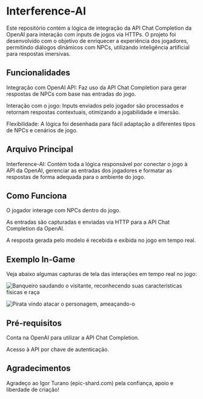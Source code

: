 # Interference-AI

Este repositório contém a lógica de integração da API Chat Completion da OpenAI para interação com inputs de jogos via HTTPs. O projeto foi desenvolvido com o objetivo de enriquecer a experiência dos jogadores, permitindo diálogos dinâmicos com NPCs, utilizando inteligência artificial para respostas imersivas.

## Funcionalidades

Integração com OpenAI API: Faz uso da API Chat Completion para gerar respostas de NPCs com base nas entradas do jogo.

Interação com o jogo: Inputs enviados pelo jogador são processados e retornam respostas contextuais, otimizando a jogabilidade e imersão.

Flexibilidade: A lógica foi desenhada para fácil adaptação a diferentes tipos de NPCs e cenários de jogo.

## Arquivo Principal

Interference-AI: Contém toda a lógica responsável por conectar o jogo à API da OpenAI, gerenciar as entradas dos jogadores e formatar as respostas de forma adequada para o ambiente do jogo.

## Como Funciona

O jogador interage com NPCs dentro do jogo.

As entradas são capturadas e enviadas via HTTP para a API Chat Completion da OpenAI.

A resposta gerada pelo modelo é recebida e exibida no jogo em tempo real.

## Exemplo In-Game

Veja abaixo algumas capturas de tela das interações em tempo real no jogo:

![Banqueiro saudando o visitante, reconhecendo suas características físicas e raça](https://github.com/user-attachments/assets/f4eff294-e4b2-4133-9208-455e40b98756)

![Pirata vindo atacar o personagem, ameaçando-o](https://github.com/user-attachments/assets/ff59d4b6-5055-4829-a06c-7e1290d35686)


## Pré-requisitos

Conta na OpenAI para utilizar a API Chat Completion.

Acesso à API por chave de autenticação.

## Agradecimentos

Agradeço ao Igor Turano (epic-shard.com) pela confiança, apoio e liberdade de criação!
